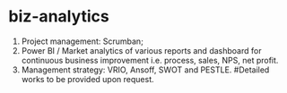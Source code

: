 # biz-analytics
1. Project management: Scrumban;
2. Power BI / Market analytics of various reports and dashboard for continuous business improvement i.e. process, sales, NPS, net profit.
3. Management strategy: VRIO, Ansoff, SWOT and PESTLE.
#Detailed works to be provided upon request.
